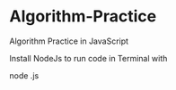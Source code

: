 # Algorithm-Practice
Algorithm Practice in JavaScript

Install NodeJs to run code in Terminal with

node <filename>.js
  
